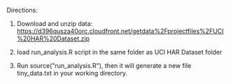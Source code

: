 Directions:

1. Download and unzip data: https://d396qusza40orc.cloudfront.net/getdata%2Fprojectfiles%2FUCI%20HAR%20Dataset.zip

2. load run_analysis.R script in the same folder as UCI HAR Dataset folder

3. Run source("run_analysis.R"), then it will generate a new file tiny_data.txt in your working directory.